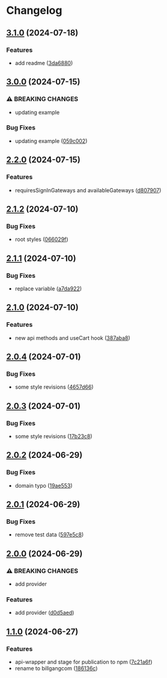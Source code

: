 # Changelog

## [3.1.0](https://github.com/billgangcom/frontend-library/compare/frontend-lib-v3.0.0...frontend-lib-v3.1.0) (2024-07-18)


### Features

* add readme ([3da6880](https://github.com/billgangcom/frontend-library/commit/3da6880305468108789613ced7b365373d623c55))

## [3.0.0](https://github.com/billgangcom/frontend-library/compare/frontend-lib-v2.2.0...frontend-lib-v3.0.0) (2024-07-15)


### ⚠ BREAKING CHANGES

* updating example

### Bug Fixes

* updating example ([059c002](https://github.com/billgangcom/frontend-library/commit/059c00241a4c8eb80df8dbe9af24512a8edd44b7))

## [2.2.0](https://github.com/billgangcom/frontend-library/compare/frontend-lib-v2.1.2...frontend-lib-v2.2.0) (2024-07-15)


### Features

* requiresSignInGateways and availableGateways ([d807907](https://github.com/billgangcom/frontend-library/commit/d8079074b82f8bf7905a0fc2ac910804119d0f9d))

## [2.1.2](https://github.com/billgangcom/frontend-library/compare/frontend-lib-v2.1.1...frontend-lib-v2.1.2) (2024-07-10)


### Bug Fixes

* root styles ([066029f](https://github.com/billgangcom/frontend-library/commit/066029fe2280854a2800415eed53915010f12d40))

## [2.1.1](https://github.com/billgangcom/frontend-library/compare/frontend-lib-v2.1.0...frontend-lib-v2.1.1) (2024-07-10)


### Bug Fixes

* replace variable ([a7da922](https://github.com/billgangcom/frontend-library/commit/a7da922b286482f350a97612cdff076783160677))

## [2.1.0](https://github.com/billgangcom/frontend-library/compare/frontend-lib-v2.0.4...frontend-lib-v2.1.0) (2024-07-10)


### Features

* new api methods and useCart hook ([387aba8](https://github.com/billgangcom/frontend-library/commit/387aba8390491d005cdfd594b7ad1b6f34302801))

## [2.0.4](https://github.com/billgangcom/frontend-library/compare/frontend-lib-v2.0.3...frontend-lib-v2.0.4) (2024-07-01)


### Bug Fixes

* some style revisions ([4657d66](https://github.com/billgangcom/frontend-library/commit/4657d664aa0490f81280f67d84bd8ba7a48614d2))

## [2.0.3](https://github.com/billgangcom/frontend-library/compare/frontend-lib-v2.0.2...frontend-lib-v2.0.3) (2024-07-01)


### Bug Fixes

* some style revisions ([17b23c8](https://github.com/billgangcom/frontend-library/commit/17b23c8a9d4a3fbfbf6b9b69eb72d403db658f4c))

## [2.0.2](https://github.com/billgangcom/frontend-library/compare/frontend-lib-v2.0.1...frontend-lib-v2.0.2) (2024-06-29)


### Bug Fixes

* domain typo ([19ae553](https://github.com/billgangcom/frontend-library/commit/19ae5532f172c7a52b540b0a326354aacd696b2f))

## [2.0.1](https://github.com/billgangcom/frontend-library/compare/frontend-lib-v2.0.0...frontend-lib-v2.0.1) (2024-06-29)


### Bug Fixes

* remove test data ([597e5c8](https://github.com/billgangcom/frontend-library/commit/597e5c873fc2be87ec94420e6a35411f81c65d54))

## [2.0.0](https://github.com/billgangcom/frontend-library/compare/frontend-lib-v1.1.0...frontend-lib-v2.0.0) (2024-06-29)


### ⚠ BREAKING CHANGES

* add provider

### Features

* add provider ([d0d5aed](https://github.com/billgangcom/frontend-library/commit/d0d5aed767bfdd3aa4699adddef026e06610e9fc))

## [1.1.0](https://github.com/billgangcom/frontend-library/compare/frontend-lib-v1.0.1...frontend-lib-v1.1.0) (2024-06-27)


### Features

* api-wrapper and stage for publication to npm ([7c21a6f](https://github.com/billgangcom/frontend-library/commit/7c21a6fd429cf826f281642a169614de113a5ec4))
* rename to billgangcom ([186136c](https://github.com/billgangcom/frontend-library/commit/186136c56dc3fffe0010ecb1645119383f6c9edb))
